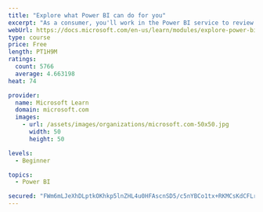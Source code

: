 ```yaml
---
title: "Explore what Power BI can do for you"
excerpt: "As a consumer, you'll work in the Power BI service to review and interact with content that has been shared with you. This module provides the foundational information that you need to work effectively in the Power BI service."
webUrl: https://docs.microsoft.com/en-us/learn/modules/explore-power-bi-service/
type: course
price: Free
length: PT1H9M
ratings:
  count: 5766
  average: 4.663198
heat: 74

provider:
  name: Microsoft Learn
  domain: microsoft.com
  images:
    - url: /assets/images/organizations/microsoft.com-50x50.jpg
      width: 50
      height: 50

levels:
  - Beginner

topics:
  - Power BI

secured: "FWm6mLJeXhDLptkOKhkp5lnZHL4u0HFAscnSD5/c5nYBCo1tx+RKMCsKdCFLrpMdIHmoCnrGrgvHf+v8D7pvdNdSl40vFmBSz+QVKQBd5p8g2j7w9UzIiIlS7nXI521FRZMMN4Rq7k6stGZk3Ixo1c1xw9IM6/Qtu0UX7LnB2/cWpOT8kTzCN71EsbW8A4niFRbqoGqWtQzwe56jvMo6j/B7wpKmmGJFjO7+ipliWwfNdP152AMmGcRiEI5AhWUZJpL0+ZHoXXyHwiGAcgJbC777Z1QBRg9h4aWD37QtFx01TJbO/r5KyNE1+s+pJwfwkyK8t5IXOmxI2EQPrs+jiuK27ajA6PASJHyXDDiq3kNsF5yNzQEtKv7msYFv53/sAgdYn7pEpcJHAj3cGDg2Og==;2u45EmiPbtYQVb4aqsBS9g=="
---
```


